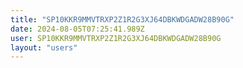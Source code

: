 ```yaml
---
title: "SP10KKR9MMVTRXP2Z1R2G3XJ64DBKWDGADW28B90G"
date: 2024-08-05T07:25:41.989Z
user: SP10KKR9MMVTRXP2Z1R2G3XJ64DBKWDGADW28B90G
layout: "users"
---
```

    